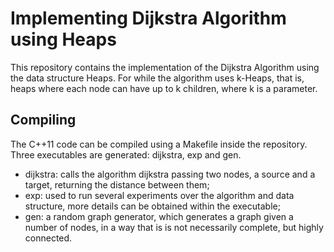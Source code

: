 # Implementing Dijkstra Algorithm using Heaps #

This repository contains the implementation of the Dijkstra Algorithm using the data structure Heaps. For while the algorithm uses k-Heaps, that is, heaps where each node can have up to k children, where k is a parameter.

## Compiling ##

The C++11 code can be compiled using a Makefile inside the repository. Three executables are generated: dijkstra, exp and gen.

* dijkstra: calls the algorithm dijkstra passing two nodes, a source and a target, returning the distance between them;
* exp: used to run several experiments over the algorithm and data structure, more details can be obtained within the executable;
* gen: a random graph generator, which generates a graph given a number of nodes, in a way that is is not necessarily complete, but highly connected.